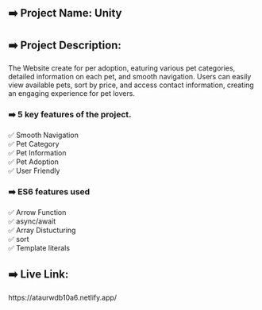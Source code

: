 <h2>➡️ Project Name: Unity</h2> 
<h2>➡️ Project Description:</h2> The Website create for per adoption, eaturing various pet categories, detailed information on each pet, and smooth navigation. Users can easily view available pets, sort by price, and access contact information, creating an engaging experience for pet lovers.


<h3>➡️ 5 key features of the project.</h3>
    ✅ Smooth Navigation <br>
    ✅ Pet Category <br>
    ✅ Pet Information <br>
    ✅ Pet Adoption <br>
    ✅ User Friendly <br>

<h3>➡️ ES6 features used</h3>
    ✅ Arrow Function <br>
    ✅ async/await <br>
    ✅ Array Distucturing  <br>
    ✅ sort <br>
    ✅ Template literals <br>
<h2>➡️ Live Link:</h2>    
 https://ataurwdb10a6.netlify.app/
